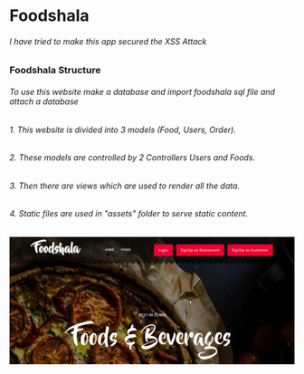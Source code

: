 # Foodshala

###### I have tried to make this app secured the XSS Attack

### Foodshala Structure
###### To use this website make a database and import foodshala sql file and attach a database

###### 1. This website is divided into 3 models (Food, Users, Order).
###### 2. These models are controlled by 2 Controllers Users and Foods.
###### 3. Then there are views which are used to render all the data.
###### 4. Static files are used in "assets" folder to serve static content. 
 
![alt text](image.png)

